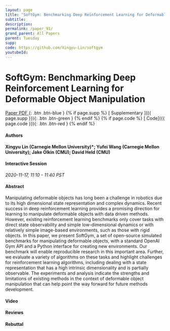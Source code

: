 ```yaml
---
layout: page
title: "SoftGym: Benchmarking Deep Reinforcement Learning for Deformable Object Manipulation"
subtitle: 
description:
permalink: /paper_91/
grand_parent: All Papers
parent: Tuesday
supp: 
code: https://github.com/Xingyu-Lin/softgym
youtubeId: 
---
```


# SoftGym: Benchmarking Deep Reinforcement Learning for Deformable Object Manipulation

[<i class="fa fa-file-text-o" aria-hidden="true"></i> Paper PDF ](https://drive.google.com/file/d/1LuhPlBgsaaUEP5bs_PIP3taaWQhcUdE5/view){: .btn .btn-blue } {% if page.supp %} [<i class="fa fa-file-text-o" aria-hidden="true"></i> Supplementary ]({{ page.supp }}){: .btn .btn-green } {% endif %} {% if page.code %} [<i class="fa fa-github" aria-hidden="true"></i> Code]({{ page.code }}){: .btn .btn-red }
{% endif %}

#### Authors
**Xingyu Lin (Carnegie Mellon University)*; Yufei Wang (Carnegie Mellon University); Jake Olkin (CMU); David Held (CMU)**

#### Interactive Session
*2020-11-17, 11:10 - 11:40 PST*

#### Abstract
Manipulating deformable objects has long been a challenge in robotics due to its high dimensional state representation and complex dynamics. Recent success in deep reinforcement learning provides a promising direction for learning to manipulate deformable objects with data driven methods. However, existing reinforcement learning benchmarks only cover tasks with direct state observability and simple low-dimensional dynamics or with relatively simple image-based environments, such as those with rigid objects. In this paper, we present SoftGym, a set of open-source simulated benchmarks for manipulating deformable objects, with a standard OpenAI Gym API and a Python interface for creating new environments. Our benchmark will enable reproducible research in this important area. Further, we evaluate a variety of algorithms on these tasks and highlight challenges for reinforcement learning algorithms, including dealing with a state representation that has a high intrinsic dimensionality and is partially observable. The experiments and analysis indicate the strengths and limitations of existing methods in the context of deformable object manipulation that can help point the way forward for future methods development.

#### Video 

#### Reviews

#### Rebuttal
